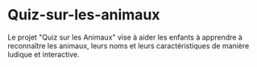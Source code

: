 # Quiz-sur-les-animaux
Le projet "Quiz sur les Animaux" vise à aider les enfants à apprendre à reconnaître les animaux, leurs noms et leurs caractéristiques de manière ludique et interactive.
